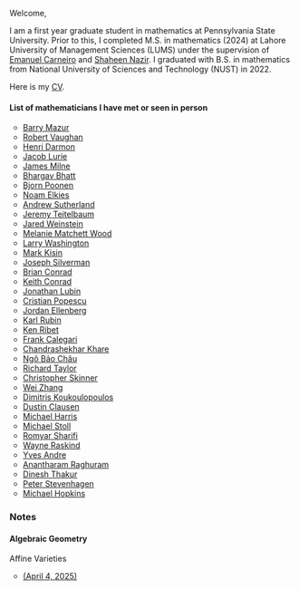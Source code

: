 Welcome,

I am a first year graduate student in mathematics at Pennsylvania State University. Prior to this, I completed M.S. in mathematics (2024) at Lahore University of Management Sciences (LUMS) under the supervision of [Emanuel Carneiro](https://sites.google.com/view/emanuelcarneiro/home) and [Shaheen Nazir](https://lums.edu.pk/lums_employee/3346). I graduated with B.S. in mathematics from National University of Sciences and Technology (NUST) in 2022.

Here is my [CV](docs/assets/My_CV-2.pdf). 

#### List of mathematicians I have met or seen in person
<ul style="list-style-type:circle"> 
  <li><a href="https://en.wikipedia.org/wiki/Barry_Mazur">Barry Mazur</a></li>
  <li><a href="https://en.wikipedia.org/wiki/Bob_Vaughan">Robert Vaughan</a></li>
  <li><a href="https://en.wikipedia.org/wiki/Henri_Darmon">Henri Darmon</a></li>
  <li><a href="https://en.wikipedia.org/wiki/Jacob_Lurie">Jacob Lurie</a></li>
  <li><a href="https://en.wikipedia.org/wiki/James_Milne_(mathematician)">James Milne</a></li>
  <li><a href="https://en.wikipedia.org/wiki/Bhargav_Bhatt_(mathematician)">Bhargav Bhatt</a></li>
  <li><a href="https://en.wikipedia.org/wiki/Bjorn_Poonen">Bjorn Poonen</a></li>
  <li><a href="https://en.wikipedia.org/wiki/Noam_Elkies">Noam Elkies</a></li>
  <li><a href="https://en.wikipedia.org/wiki/Andrew_Sutherland_(mathematician)">Andrew Sutherland</a></li>
  <li><a href="https://math.uconn.edu/person/jeremy-teitelbaum/">Jeremy Teitelbaum</a></li>
  <li><a href="https://sites.google.com/view/jared-weinstein/home">Jared Weinstein</a></li>
  <li><a href="https://en.wikipedia.org/wiki/Melanie_Wood">Melanie Matchett Wood</a></li>
  <li><a href="https://en.wikipedia.org/wiki/Lawrence_C._Washington">Larry Washington</a></li>
  <li><a href="https://en.wikipedia.org/wiki/Mark_Kisin">Mark Kisin</a></li>
  <li><a href="https://en.wikipedia.org/wiki/Joseph_H._Silverman">Joseph Silverman</a></li>
  <li><a href="https://en.wikipedia.org/wiki/Brian_Conrad">Brian Conrad</a></li>
  <li><a href="https://kconrad.math.uconn.edu">Keith Conrad</a></li>
  <li><a href="https://en.wikipedia.org/wiki/Jonathan_Lubin">Jonathan Lubin</a></li>
  <li><a href="https://en.wikipedia.org/wiki/Cristian_Dumitru_Popescu">Cristian Popescu</a></li>
  <li><a href="https://en.wikipedia.org/wiki/Jordan_Ellenberg">Jordan Ellenberg</a></li>
  <li><a href="https://en.wikipedia.org/wiki/Karl_Rubin">Karl Rubin</a></li>
  <li><a href="https://en.wikipedia.org/wiki/Ken_Ribet">Ken Ribet</a></li>
  <li><a href="https://en.wikipedia.org/wiki/Frank_Calegari">Frank Calegari</a></li>
  <li><a href="https://en.wikipedia.org/wiki/Chandrashekhar_Khare">Chandrashekhar Khare</a></li>
  <li><a href="https://en.wikipedia.org/wiki/Ngô_Bảo_Châu">Ngô Bảo Châu</a></li>
  <li><a href="https://en.wikipedia.org/wiki/Richard_Taylor_(mathematician)">Richard Taylor</a></li>
  <li><a href="https://en.wikipedia.org/wiki/Christopher_Skinner">Christopher Skinner</a></li>
  <li><a href="https://en.wikipedia.org/wiki/Wei_Zhang_(mathematician)">Wei Zhang</a></li>
  <li><a href="https://dms.umontreal.ca/~koukoulo/">Dimitris Koukoulopoulos</a></li>
  <li><a href="https://en.wikipedia.org/wiki/Dustin_Clausen">Dustin Clausen</a></li>
  <li><a href="https://en.wikipedia.org/wiki/Michael_Harris_(mathematician)">Michael Harris</a></li>
  <li><a href="http://www.mathe2.uni-bayreuth.de/stoll/">Michael Stoll</a></li>
  <li><a href="https://www.math.ucla.edu/~sharifi/">Romyar Sharifi</a></li>
  <li><a href="https://www.ida.org/en/about-ida/leadership/raskind">Wayne Raskind</a></li>
  <li><a href="https://en.wikipedia.org/wiki/Yves_André">Yves Andre</a></li>
  <li><a href="https://sites.google.com/site/math4raghuram/">Anantharam Raghuram</a></li>
  <li><a href="https://en.wikipedia.org/wiki/Dinesh_Thakur_(mathematician)">Dinesh Thakur</a></li>
  <li><a href="https://pub.math.leidenuniv.nl/~stevenhagenp/">Peter Stevenhagen</a></li>
  <li><a href="https://en.wikipedia.org/wiki/Michael_J._Hopkins">Michael Hopkins</a></li>
<!--   <li><a href=""> </a></li> -->
  
</ul>

### Notes

#### Algebraic Geometry

Affine Varieties

<ul style="list-style-type:circle"> 
<li><a href = "docs/assets/Algebraic_Geometry-10.pdf">(April 4, 2025)</a></li>
</ul>

